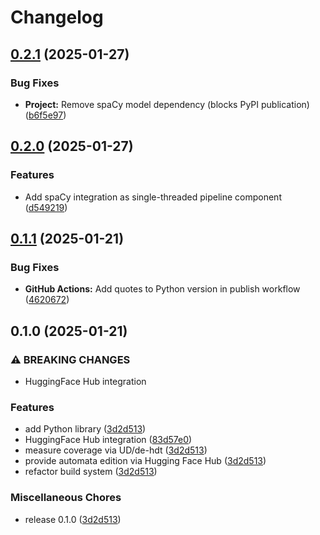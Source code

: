 # Changelog

## [0.2.1](https://github.com/zentrum-lexikographie/dwdsmor/compare/v0.2.0...v0.2.1) (2025-01-27)


### Bug Fixes

* **Project:** Remove spaCy model dependency (blocks PyPI publication) ([b6f5e97](https://github.com/zentrum-lexikographie/dwdsmor/commit/b6f5e977be5e520f67ff4d874388428e13883c75))

## [0.2.0](https://github.com/zentrum-lexikographie/dwdsmor/compare/v0.1.1...v0.2.0) (2025-01-27)


### Features

* Add spaCy integration as single-threaded pipeline component ([d549219](https://github.com/zentrum-lexikographie/dwdsmor/commit/d549219dc8b929b503cc79e8be2a0a2a12cc7625))

## [0.1.1](https://github.com/zentrum-lexikographie/dwdsmor/compare/v0.1.0...v0.1.1) (2025-01-21)


### Bug Fixes

* **GitHub Actions:** Add quotes to Python version in publish workflow ([4620672](https://github.com/zentrum-lexikographie/dwdsmor/commit/4620672417467493545ea978fa91a262071751a3))

## 0.1.0 (2025-01-21)


### ⚠ BREAKING CHANGES

* HuggingFace Hub integration

### Features

* add Python library ([3d2d513](https://github.com/zentrum-lexikographie/dwdsmor/commit/3d2d5133ae44b81e431e63bc9ed58800c12985a2))
* HuggingFace Hub integration ([83d57e0](https://github.com/zentrum-lexikographie/dwdsmor/commit/83d57e08bc5af6bcea3794e3ec3e3993c894f895))
* measure coverage via UD/de-hdt ([3d2d513](https://github.com/zentrum-lexikographie/dwdsmor/commit/3d2d5133ae44b81e431e63bc9ed58800c12985a2))
* provide automata edition via Hugging Face Hub ([3d2d513](https://github.com/zentrum-lexikographie/dwdsmor/commit/3d2d5133ae44b81e431e63bc9ed58800c12985a2))
* refactor build system ([3d2d513](https://github.com/zentrum-lexikographie/dwdsmor/commit/3d2d5133ae44b81e431e63bc9ed58800c12985a2))


### Miscellaneous Chores

* release 0.1.0 ([3d2d513](https://github.com/zentrum-lexikographie/dwdsmor/commit/3d2d5133ae44b81e431e63bc9ed58800c12985a2))
